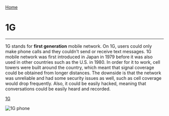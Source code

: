[Home](/README.md)
# 1G
---
1G stands for **first generation** mobile network. On 1G, users could only make phone calls and they couldn't send or receive text messages. 1G mobile network was first introduced in Japan in 1979 before it was also used in other countries such as the U.S. in 1980. In order for it to work, cell towers were built around the country, which meant that signal coverage could be obtained from longer distances. The downside is that the network was unreliable and had some security issues as well, such as cell coverage would drop frequently. Also, it could be easily hacked, meaning that conversations could be easily heard and recorded.

[1G](https://en.wikipedia.org/wiki/1G)

![1G phone](https://pbs.twimg.com/media/DXtxKopU8AEcfp9.jpg:large)

